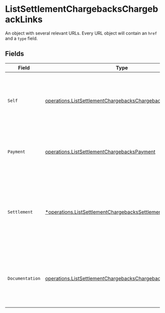 # ListSettlementChargebacksChargebackLinks

An object with several relevant URLs. Every URL object will contain an `href` and a `type` field.


## Fields

| Field                                                                                                                                      | Type                                                                                                                                       | Required                                                                                                                                   | Description                                                                                                                                |
| ------------------------------------------------------------------------------------------------------------------------------------------ | ------------------------------------------------------------------------------------------------------------------------------------------ | ------------------------------------------------------------------------------------------------------------------------------------------ | ------------------------------------------------------------------------------------------------------------------------------------------ |
| `Self`                                                                                                                                     | [operations.ListSettlementChargebacksChargebackSelf](../../models/operations/listsettlementchargebackschargebackself.md)                   | :heavy_check_mark:                                                                                                                         | In v2 endpoints, URLs are commonly represented as objects with an `href` and `type` field.                                                 |
| `Payment`                                                                                                                                  | [operations.ListSettlementChargebacksPayment](../../models/operations/listsettlementchargebackspayment.md)                                 | :heavy_check_mark:                                                                                                                         | The API resource URL of the [payment](get-payment) that this chargeback belongs to.                                                        |
| `Settlement`                                                                                                                               | [*operations.ListSettlementChargebacksSettlement](../../models/operations/listsettlementchargebackssettlement.md)                          | :heavy_minus_sign:                                                                                                                         | The API resource URL of the [settlement](get-settlement) this chargeback has been settled with. Not present if<br/>not yet settled.        |
| `Documentation`                                                                                                                            | [operations.ListSettlementChargebacksChargebackDocumentation](../../models/operations/listsettlementchargebackschargebackdocumentation.md) | :heavy_check_mark:                                                                                                                         | In v2 endpoints, URLs are commonly represented as objects with an `href` and `type` field.                                                 |
